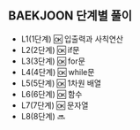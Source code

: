 ## BAEKJOON 단계별 풀이
 - L1(1단계) 🆗 입출력과 사칙연산
 - L2(2단계) 🆗 if문
 - L3(3단계) 🆗 for문
 - L4(4단계) 🆗 while문
 - L5(5단계) 🆗 1차원 배열
 - L6(6단계) 🆗 함수
 - L7(7단계) 🆗 문자열
 - L8(8단계) 🔜 
 